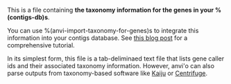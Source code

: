 This is a file containing **the taxonomy information for the genes in your %(contigs-db)s**. 

You can use %(anvi-import-taxonomy-for-genes)s to integrate this information into your contigs database. See [this blog post](http://merenlab.org/2016/06/18/importing-taxonomy/) for a comprehensive tutorial. 

In its simplest form, this file is a tab-deliminaed text file that lists gene caller ids and their associated taxonomy information. However, anvi'o can also parse outputs from taxonomy-based software like [Kaiju](https://github.com/bioinformatics-centre/kaiju) or [Centrifuge](https://github.com/infphilo/centrifuge). 
